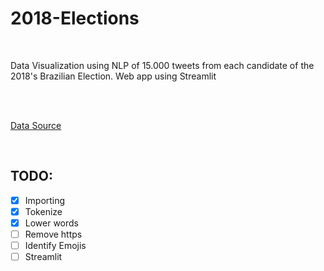 # 2018-Elections
<br>

Data Visualization using NLP of 15.000 tweets from each candidate of the 2018's Brazilian Election. Web app using Streamlit

<br><br>

[Data Source]()


<br>

## TODO:

- [x] Importing
- [x] Tokenize
- [x] Lower words
- [ ] Remove https
- [ ] Identify Emojis
- [ ] Streamlit
